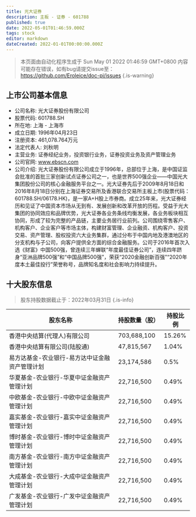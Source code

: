 ```yaml
---
title: 光大证券
description: 主板 - 证券 - 601788
published: true
date: 2022-05-01T01:46:59.000Z
tags: stock
editor: markdown
dateCreated: 2022-01-01T00:00:00.000Z
---
```


> 本页面由自动化程序生成于 Sun May 01 2022 01:46:59 GMT+0800
> 内容可能存在错误，如有bug请提交issue至：https://github.com/Eroleice/doc-pi/issues
{.is-warning}

## 上市公司基本信息
- 公司名称: 光大证券股份有限公司
- 股票代码: 601788.SH
- 所在地: 上海 - 上海市
- 成立日期: 1996年04月23日
- 注册资本: 461,078.764万元
- 法定代表人: 刘秋明
- 主营业务: 证券经纪业务，投资银行业务，证券投资业务及资产管理业务
- 公司官网: www.ebscn.com
- 公司介绍: 光大证券股份有限公司成立于1996年，总部位于上海，是中国证监会批准的首批三家创新试点证券公司之一，也是世界500强企业——中国光大集团股份公司的核心金融服务平台之一。光大证券先后于2009年8月18日和2016年8月18日分别在上海证券交易所及香港联合交易所主板上市(股票代码：601788.SH/06178.HK)，是一家A+H股上市券商。成立25年来，光大证券经历和见证了中国资本市场从无到有、发展创新和改革开放的历程。受益于光大集团的协同效应和品牌优势，光大证券各业务条线均衡发展，各业务板块相互协同，形成了较为完整的产品链，主要业务居行业前列。公司围绕零售客户、机构客户、企业客户等市场主体，构建财富管理、企业融资、机构客户、投资交易、资产管理、股权投资六大业务集群，通过分布于中国内地及港澳地区的分支机构与子公司，向客户提供全方面的综合金融服务。公司于2016年首次入选《财富》中国500强，曾连续三年蝉联“年度最佳证券公司”，连续四年跻身“亚洲品牌500强”和“中国品牌500强”，荣获“2020金融创新百强”“2020年度本土最佳投行”荣誉称号，品牌知名度和社会影响力持续提升。


## 十大股东信息
> 股东持股数据截止于：2022年03月31日
{.is-info}

| 股东名称 | 持股数量（股） | 持股比例 |
| --- | --- | --- |
| 香港中央结算(代理人)有限公司 | 703,688,100 | 15.26% |
| 香港中央结算有限公司(陆股通) | 47,815,567 | 1.04% |
| 易方达基金-农业银行-易方达中证金融资产管理计划 | 23,174,586 | 0.5% |
| 华夏基金-农业银行-华夏中证金融资产管理计划 | 22,716,500 | 0.49% |
| 中欧基金-农业银行-中欧中证金融资产管理计划 | 22,716,500 | 0.49% |
| 嘉实基金-农业银行-嘉实中证金融资产管理计划 | 22,716,500 | 0.49% |
| 博时基金-农业银行-博时中证金融资产管理计划 | 22,716,500 | 0.49% |
| 南方基金-农业银行-南方中证金融资产管理计划 | 22,716,500 | 0.49% |
| 大成基金-农业银行-大成中证金融资产管理计划 | 22,716,500 | 0.49% |
| 广发基金-农业银行-广发中证金融资产管理计划 | 22,716,500 | 0.49% |




